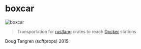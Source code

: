 # boxcar

![boxcar](http://www.wig-wag-trains.com/DI%20Pages/DI%20Pics/Boxes/142901_GN.jpg)

> Transportation for [rustlang](https://www.rust-lang.org/) crates to reach [Docker](https://www.docker.com/) stations

Doug Tangren (softprops) 2015
